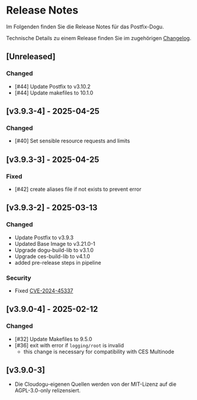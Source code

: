 # Release Notes

Im Folgenden finden Sie die Release Notes für das Postfix-Dogu.

Technische Details zu einem Release finden Sie im zugehörigen [Changelog](https://docs.cloudogu.com/de/docs/dogus/postfix/CHANGELOG/).

## [Unreleased]
### Changed
- [#44] Update Postfix to v3.10.2
- [#44] Update makefiles to 10.1.0

## [v3.9.3-4] - 2025-04-25
### Changed
- [#40] Set sensible resource requests and limits

## [v3.9.3-3] - 2025-04-25
### Fixed
- [#42] create aliases file if not exists to prevent error

## [v3.9.3-2] - 2025-03-13
### Changed
- Update Postfix to v3.9.3
- Updated Base Image to v3.21.0-1
- Upgrade dogu-build-lib to v3.1.0 
- Upgrade ces-build-lib to v4.1.0
- added pre-release steps in pipeline
### Security
- Fixed [CVE-2024-45337](https://avd.aquasec.com/nvd/2024/cve-2024-45337/)

## [v3.9.0-4] - 2025-02-12
### Changed
- [#32] Update Makefiles to 9.5.0
- [#36] exit with error if `logging/root` is invalid
  - this change is necessary for compatibility with CES Multinode

## [v3.9.0-3]
- Die Cloudogu-eigenen Quellen werden von der MIT-Lizenz auf die AGPL-3.0-only relizensiert.
